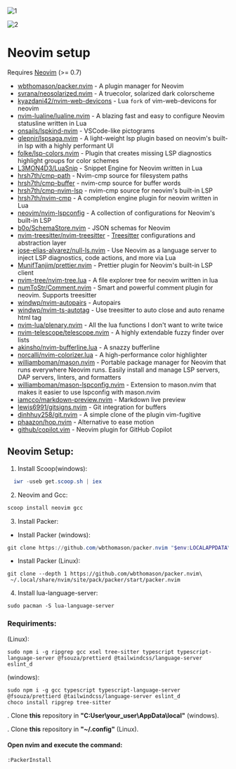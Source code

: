 ![1](https://user-images.githubusercontent.com/85462420/212438367-8bac7eee-a26f-4de6-a17f-b8c14275be43.png)

![2](https://user-images.githubusercontent.com/85462420/212438372-d6f5b67d-864d-465c-9919-33b0ce309018.png)

# Neovim setup

Requires [Neovim](https://neovim.io/) (>= 0.7)

- [wbthomason/packer.nvim](https://github.com/wbthomason/packer.nvim) - A plugin manager for Neovim
- [svrana/neosolarized.nvim](https://github.com/svrana/neosolarized.nvim) - A truecolor, solarized dark colorscheme
- [kyazdani42/nvim-web-devicons](https://github.com/kyazdani42/nvim-web-devicons) - Lua `fork` of vim-web-devicons for neovim
- [nvim-lualine/lualine.nvim](https://github.com/nvim-lualine/lualine.nvim) - A blazing fast and easy to configure Neovim statusline written in Lua
- [onsails/lspkind-nvim](https://github.com/onsails/lspkind-nvim) - VSCode-like pictograms
- [glepnir/lspsaga.nvim](https://github.com/glepnir/lspsaga.nvim) - A light-weight lsp plugin based on neovim's built-in lsp with a highly performant UI
- [folke/lsp-colors.nvim](https://github.com/folke/lsp-colors.nvim) - Plugin that creates missing LSP diagnostics highlight groups for color schemes
- [L3MON4D3/LuaSnip](https://github.com/L3MON4D3/LuaSnip) - Snippet Engine for Neovim written in Lua
- [hrsh7th/cmp-path](https://github.com/hrsh7th/cmp-path) - Nvim-cmp source for filesystem paths
- [hrsh7th/cmp-buffer](https://github.com/hrsh7th/cmp-buffer) - nvim-cmp source for buffer words
- [hrsh7th/cmp-nvim-lsp](https://github.com/hrsh7th/cmp-nvim-lsp) - nvim-cmp source for neovim's built-in LSP
- [hrsh7th/nvim-cmp](https://github.com/hrsh7th/nvim-cmp) - A completion engine plugin for neovim written in Lua
- [neovim/nvim-lspconfig](https://github.com/neovim/nvim-lspconfig) - A collection of configurations for Neovim's built-in LSP
- [b0o/SchemaStore.nvim](https://github.com/b0o/schemastore.nvim) - JSON schemas for Neovim
- [nvim-treesitter/nvim-treesitter](https://github.com/nvim-treesitter/nvim-treesitter) - [Treesitter](https://github.com/tree-sitter/tree-sitter) configurations and abstraction layer
- [jose-elias-alvarez/null-ls.nvim](https://github.com/jose-elias-alvarez/null-ls.nvim) - Use Neovim as a language server to inject LSP diagnostics, code actions, and more via Lua
- [MunifTanjim/prettier.nvim](https://github.com/MunifTanjim/prettier.nvim) - Prettier plugin for Neovim's built-in LSP client
- [nvim-tree/nvim-tree.lua](https://github.com/nvim-tree/nvim-tree.lua) - A file explorer tree for neovim written in lua
- [numToStr/Comment.nvim](https://github.com/numToStr/Comment.nvim) - Smart and powerful comment plugin for neovim. Supports treesitter
- [windwp/nvim-autopairs](https://github.com/windwp/nvim-autopairs) - Autopairs
- [windwp/nvim-ts-autotag](https://github.com/windwp/nvim-ts-autotag) - Use treesitter to auto close and auto rename html tag
- [nvim-lua/plenary.nvim](https://github.com/nvim-lua/plenary.nvim) - All the lua functions I don't want to write twice
- [nvim-telescope/telescope.nvim](https://github.com/nvim-telescope/telescope.nvim) - A highly extendable fuzzy finder over lists
- [akinsho/nvim-bufferline.lua](https://github.com/akinsho/nvim-bufferline.lua) - A snazzy bufferline
- [norcalli/nvim-colorizer.lua](https://github.com/norcalli/nvim-colorizer.lua) - A high-performance color highlighter
- [williamboman/mason.nvim](https://github.com/williamboman/mason.nvim) - Portable package manager for Neovim that runs everywhere Neovim runs. Easily install and manage LSP servers, DAP servers, linters, and formatters
- [williamboman/mason-lspconfig.nvim](https://github.com/williamboman/mason-lspconfig.nvim) - Extension to mason.nvim that makes it easier to use lspconfig with mason.nvim
- [iamcco/markdown-preview.nvim](https://github.com/iamcco/markdown-preview.nvim) - Markdown live preview
- [lewis6991/gitsigns.nvim](https://github.com/lewis6991/gitsigns.nvim) - Git integration for buffers
- [dinhhuy258/git.nvim](https://github.com/dinhhuy258/git.nvim) - A simple clone of the plugin vim-fugitive
- [phaazon/hop.nvim](https://github.com/phaazon/hop.nvim) - Alternative to ease motion
- [github/copilot.vim](https://github.com/github/copilot.vim) - Neovim plugin for GitHub Copilot

## Neovim Setup:

1. Install Scoop(windows):

```powershell
  iwr -useb get.scoop.sh | iex
```

2. Neovim and Gcc:

```powershell
scoop install neovim gcc
```

3. Install Packer:

- Install Packer (windows):

```powershell
git clone https://github.com/wbthomason/packer.nvim "$env:LOCALAPPDATA\nvim-data\site\pack\packer\start\packer.nvim"
```

- Install Packer (Linux):

```shell
git clone --depth 1 https://github.com/wbthomason/packer.nvim\
 ~/.local/share/nvim/site/pack/packer/start/packer.nvim
```

4. Install lua-language-server:

```shell
sudo pacman -S lua-language-server
```

### Requiriments:

(Linux):

```shell
sudo npm i -g ripgrep gcc xsel tree-sitter typescript typescript-language-server @fsouza/prettierd @tailwindcss/language-server eslint_d
```

(windows):

```shell
sudo npm i -g gcc typescript typescript-language-server @fsouza/prettierd @tailwindcss/language-server eslint_d
choco install ripgrep tree-sitter
```

. Clone **this** repository in **"C:User\your_user\AppData\local"** (windows).

. Clone **this** repository in **"~/.config"** (Linux).

#### Open nvim and execute the command:

```vim
:PackerInstall
```
